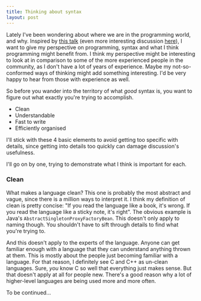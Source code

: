 ```yaml
---
title: Thinking about syntax
layout: post
---
```


Lately I've been wondering about where we are in the programming world, and why. Inspired by [this talk](http://worrydream.com/dbx/) (even more interesting discussion [here](https://news.ycombinator.com/item?id=6129148)), I want to give my perspective on programming, syntax and what I think programming might benefit from. I think my perspective might be interesting to look at in comparison to some of the more experienced people in the community, as I don't have a lot of years of experience. Maybe my not-so-conformed ways of thinking might add something interesting. I'd be very happy to hear from those with experience as well.

So before you wander into the territory of what *good* syntax is, you want to figure out what exactly you're trying to accomplish.

- Clean
- Understandable
- Fast to write
- Efficiently organised

I'll stick with these 4 basic elements to avoid getting too specific with details, since getting into details too quickly can damage discussion's usefulness.

I'll go on by one, trying to demonstrate what I think is important for each.

### Clean
What makes a language clean? This one is probably the most abstract and vague, since there is a million ways to interpret it. I think my definition of clean is pretty concise: "If you read the language like a book, it's wrong. If you read the language like a sticky note, it's right". The obvious example is Java's `AbstractSingletonProxyFactoryBean`. This doesn't only apply to naming though. You shouldn't have to sift through details to find what you're trying to.

And this doesn't apply to the experts of the language. Anyone can get familiar enough with a language that they can understand anything thrown at them. This is mostly about the people just becoming familiar with a language. For that reason, I definitely see C and C++ as un-clean languages. Sure, *you* know C so well that everything just makes sense. But that doesn't apply at all for people new. There's a good reason why a lot of higher-level languages are being used more and more often.

To be continued...
